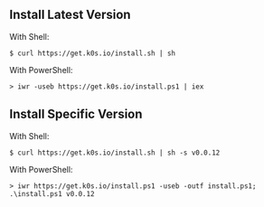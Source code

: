 ## Install Latest Version

With Shell:
```
$ curl https://get.k0s.io/install.sh | sh
```

With PowerShell:
```
> iwr -useb https://get.k0s.io/install.ps1 | iex
```

## Install Specific Version

With Shell:
```
$ curl https://get.k0s.io/install.sh | sh -s v0.0.12
```

With PowerShell:
```
> iwr https://get.k0s.io/install.ps1 -useb -outf install.ps1; .\install.ps1 v0.0.12
```

